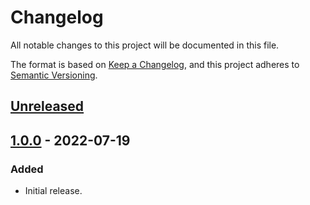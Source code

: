 # Changelog
All notable changes to this project will be documented in this file.

The format is based on [Keep a Changelog](https://keepachangelog.com/en/1.0.0/),
and this project adheres to [Semantic Versioning](https://semver.org/spec/v2.0.0.html).

## [Unreleased]

## [1.0.0] - 2022-07-19
### Added
- Initial release.

[Unreleased]: https://github.com/supernovus/lum.router-riml.php/compare/v1.0.0...HEAD
[1.0.0]: https://github.com/supernovus/lum.router-riml.php/releases/tag/v1.0.0

